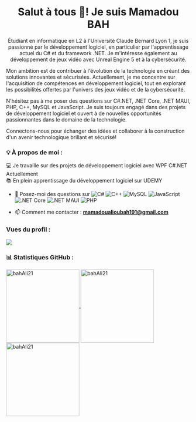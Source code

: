 <!DOCTYPE html>
<html lang="fr">
<head>
  <meta charset="UTF-8">
  <meta name="viewport" content="width=device-width, initial-scale=1.0">
</head>
<body>

<h1 align="center">Salut à tous 👋! Je suis Mamadou BAH</h1>
<p align="center"> 
Étudiant en informatique en L2 à l'Université Claude Bernard Lyon 1, je suis passionné par le développement logiciel, en particulier par l'apprentissage actuel du C# et du framework .NET. Je m'intéresse également au développement de jeux vidéo avec Unreal Engine 5 et à la cybersécurité.

Mon ambition est de contribuer à l'évolution de la technologie en créant des solutions innovantes et sécurisées. Actuellement, je me concentre sur l'acquisition de compétences en développement logiciel, tout en explorant les possibilités offertes par l'univers des jeux vidéo et de la cybersécurité.

N'hésitez pas à me poser des questions sur C#.NET, .NET Core, .NET MAUI, PHP, C++, MySQL et JavaScript. Je suis toujours engagé dans des projets de développement logiciel et ouvert à de nouvelles opportunités passionnantes dans le domaine de la technologie.

Connectons-nous pour échanger des idées et collaborer à la construction d'un avenir technologique brillant et sécurisé!</p>

### 💡 À propos de moi :

💻 Je travaille sur des projets de développement logiciel avec WPF C#.NET Actuellement<br>
📚 En plein apprentissage du développement logiciel sur UDEMY<br>

- 💬 Posez-moi des questions sur ![C#](https://img.shields.io/badge/c%23-%23239120.svg?style=for-the-badge&logo=c-sharp&logoColor=white) ![C++](https://img.shields.io/badge/c%2B%2B-%2300599C.svg?style=for-the-badge&logo=c%2B%2B&logoColor=white) ![MySQL](https://img.shields.io/badge/mysql-%2300f.svg?style=for-the-badge&logo=mysql&logoColor=white) ![JavaScript](https://img.shields.io/badge/javascript-%23323330.svg?style=for-the-badge&logo=javascript&logoColor=%23F7DF1E) ![.NET Core](https://img.shields.io/badge/.NET_Core-%23512BD4.svg?style=for-the-badge&logo=.net&logoColor=white) ![.NET MAUI](https://img.shields.io/badge/.NET_MAUI-%23512BD4.svg?style=for-the-badge&logo=.net&logoColor=white) ![PHP](https://img.shields.io/badge/php-%23777BB4.svg?style=for-the-badge&logo=php&logoColor=white)


- 📫 Comment me contacter : **mamadoualioubah191@gmail.com**
### Vues du profil :
![](https://komarev.com/ghpvc/?username=bahAli21&label=PROFILE+VIEWS)

<!--
**bahAli21/bahAli21** is a ✨ _special_ ✨ repository because its `README.md` (this file) appears on your GitHub profile.

Here are some ideas to get you started:

- 🔭 I’m currently working on ...
- 🌱 I’m currently learning ...
- 👯 I’m looking to collaborate on ...
- 🤔 I’m looking for help with ...
- 💬 Ask me about ...
- 📫 How to reach me: ...
- 😄 Pronouns: ...
- ⚡ Fun fact: ...
-->
### 📊 Statistiques GitHub :
<a href="https://github.com/bahAli21">
  <img height=200 align="center" src="https://github-readme-stats.vercel.app/api?username=bahAli21&show_icons=true&locale=en&count_private=true&theme=dark" alt="bahAli21" />
</a>
<a href="https://github.com/bahAli21">
  <img height=200 align="center" src="https://github-readme-stats.vercel.app/api/top-langs?username=bahAli21&layout=pie&langs_count=10&card_width=320&theme=dark" alt="bahAli21" />
</a>
<a href="https://github.com/bahAli21">
  <img height="200" src="https://github-readme-streak-stats.herokuapp.com/?user=bahAli21&theme=dark" alt="bahAli21" />
</a>

</body>
</html>
